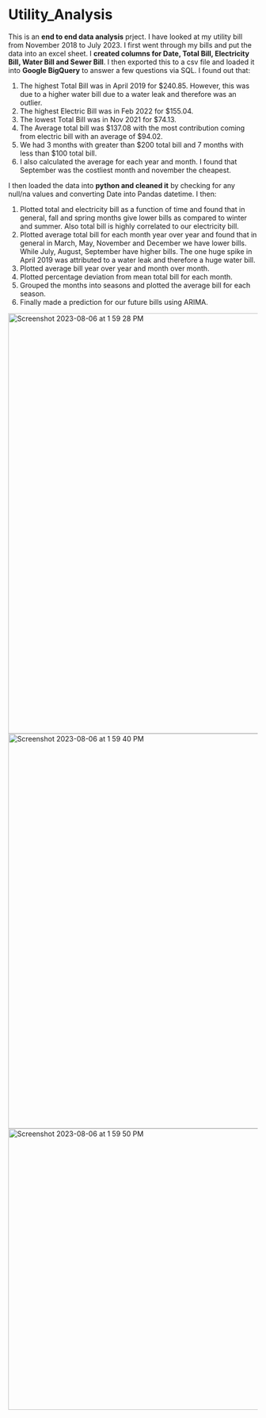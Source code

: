 # Utility_Analysis

This is an **end to end data analysis** prject. I have looked at my utility bill from November 2018 to July 2023. I first went through my bills and put the data into an excel sheet. I **created columns for Date, Total Bill, Electricity Bill, Water Bill and Sewer Bill**. I then exported this to a csv file and loaded it into **Google BigQuery** to answer a few questions via SQL. I found out that:

1. The highest Total Bill was in April 2019 for $240.85. However, this was due to a higher water bill due to a water leak and therefore was an outlier.
2. The highest Electric Bill was in Feb 2022 for $155.04.
3. The lowest Total Bill was in Nov 2021 for $74.13.
4. The Average total bill was $137.08 with the most contribution coming from electric bill with an average of $94.02.
5. We had 3 months with greater than $200 total bill and 7 months with less than $100 total bill.
6. I also calculated the average for each year and month. I found that September was the costliest month and november the cheapest.

I then loaded the data into **python and cleaned it** by checking for any null/na values and converting Date into Pandas datetime. I then:

1. Plotted total and electricity bill as a function of time and found that in general, fall and spring months give lower bills as compared to winter and summer. Also total bill is highly correlated to our electricity bill.
2. Plotted average total bill for each month year over year and found that in general in March, May, November and December we have lower bills. While July, August, September have higher bills. The one huge spike in April 2019 was attributed to a water leak and therefore a huge water bill.
3. Plotted average bill year over year and month over month.
4. Plotted percentage deviation from mean total bill for each month.
5. Grouped the months into seasons and plotted the average bill for each season.
6. Finally made a prediction for our future bills using ARIMA.

<img width="847" alt="Screenshot 2023-08-06 at 1 59 28 PM" src="https://github.com/mayank8893/Utility_Analysis/assets/69361645/4231fd09-3f79-44c1-85d2-3d88c4741d09">
<img width="796" alt="Screenshot 2023-08-06 at 1 59 40 PM" src="https://github.com/mayank8893/Utility_Analysis/assets/69361645/f0a17294-f8ad-4402-a1f6-c5891a2226cf">
<img width="567" alt="Screenshot 2023-08-06 at 1 59 50 PM" src="https://github.com/mayank8893/Utility_Analysis/assets/69361645/c9b00bb4-6fa1-4709-b243-a203951fe471">
